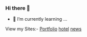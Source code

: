 ### Hi there 👋
- 🌱 I’m currently learning ...
<!--
**kaustubh-555/kaustubh-555** is a ✨ _special_ ✨ repository because its `README.md` (this file) appears on your GitHub profile.

Here are some ideas to get you started:

- 🔭 I’m currently working on ...
- 🌱 I’m currently learning ...
- 👯 I’m looking to collaborate on ...
- 🤔 I’m looking for help with ...
- 💬 Ask me about ...
- 📫 How to reach me: ...
- 😄 Pronouns: ...
- ⚡ Fun fact: ...
-->
View my Sites:-
<a href="https://kaustubh-555.github.io/Portfolio/">Portfolio</a >
<a href="https://kaustubh-555.github.io/hotel-website/">hotel</a >
<a href="https://kaustubh-555.github.io/News-Site/">news</a >
  

